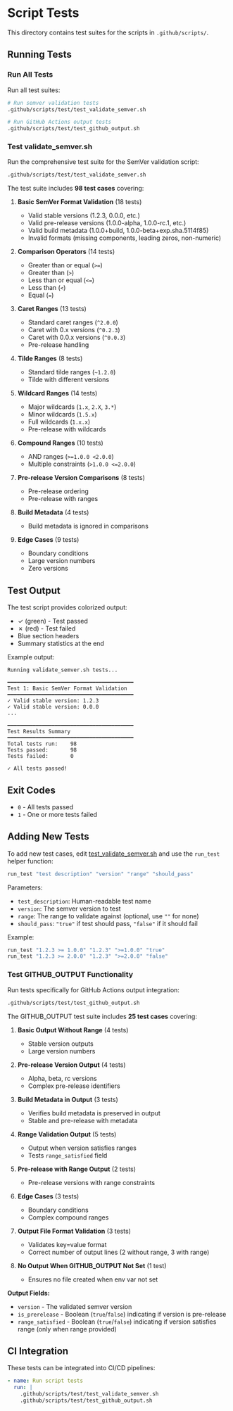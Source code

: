 # Script Tests

This directory contains test suites for the scripts in `.github/scripts/`.

## Running Tests

### Run All Tests

Run all test suites:

```bash
# Run semver validation tests
.github/scripts/test/test_validate_semver.sh

# Run GitHub Actions output tests
.github/scripts/test/test_github_output.sh
```

### Test validate_semver.sh

Run the comprehensive test suite for the SemVer validation script:

```bash
.github/scripts/test/test_validate_semver.sh
```

The test suite includes **98 test cases** covering:

1. **Basic SemVer Format Validation** (18 tests)
   - Valid stable versions (1.2.3, 0.0.0, etc.)
   - Valid pre-release versions (1.0.0-alpha, 1.0.0-rc.1, etc.)
   - Valid build metadata (1.0.0+build, 1.0.0-beta+exp.sha.5114f85)
   - Invalid formats (missing components, leading zeros, non-numeric)

2. **Comparison Operators** (14 tests)
   - Greater than or equal (`>=`)
   - Greater than (`>`)
   - Less than or equal (`<=`)
   - Less than (`<`)
   - Equal (`=`)

3. **Caret Ranges** (13 tests)
   - Standard caret ranges (`^2.0.0`)
   - Caret with 0.x versions (`^0.2.3`)
   - Caret with 0.0.x versions (`^0.0.3`)
   - Pre-release handling

4. **Tilde Ranges** (8 tests)
   - Standard tilde ranges (`~1.2.0`)
   - Tilde with different versions

5. **Wildcard Ranges** (14 tests)
   - Major wildcards (`1.x`, `2.X`, `3.*`)
   - Minor wildcards (`1.5.x`)
   - Full wildcards (`1.x.x`)
   - Pre-release with wildcards

6. **Compound Ranges** (10 tests)
   - AND ranges (`>=1.0.0 <2.0.0`)
   - Multiple constraints (`>1.0.0 <=2.0.0`)

7. **Pre-release Version Comparisons** (8 tests)
   - Pre-release ordering
   - Pre-release with ranges

8. **Build Metadata** (4 tests)
   - Build metadata is ignored in comparisons

9. **Edge Cases** (9 tests)
   - Boundary conditions
   - Large version numbers
   - Zero versions

## Test Output

The test script provides colorized output:

- ✓ (green) - Test passed
- ✗ (red) - Test failed
- Blue section headers
- Summary statistics at the end

Example output:

```text
Running validate_semver.sh tests...

━━━━━━━━━━━━━━━━━━━━━━━━━━━━━━━━━━━━━━━━
Test 1: Basic SemVer Format Validation
━━━━━━━━━━━━━━━━━━━━━━━━━━━━━━━━━━━━━━━━
✓ Valid stable version: 1.2.3
✓ Valid stable version: 0.0.0
...

━━━━━━━━━━━━━━━━━━━━━━━━━━━━━━━━━━━━━━━━
Test Results Summary
━━━━━━━━━━━━━━━━━━━━━━━━━━━━━━━━━━━━━━━━
Total tests run:    98
Tests passed:       98
Tests failed:       0

✓ All tests passed!
```

## Exit Codes

- `0` - All tests passed
- `1` - One or more tests failed

## Adding New Tests

To add new test cases, edit [test_validate_semver.sh](test_validate_semver.sh) and use the `run_test` helper function:

```bash
run_test "test description" "version" "range" "should_pass"
```

Parameters:

- `test_description`: Human-readable test name
- `version`: The semver version to test
- `range`: The range to validate against (optional, use `""` for none)
- `should_pass`: `"true"` if test should pass, `"false"` if it should fail

Example:

```bash
run_test "1.2.3 >= 1.0.0" "1.2.3" ">=1.0.0" "true"
run_test "1.2.3 >= 2.0.0" "1.2.3" ">=2.0.0" "false"
```

### Test GITHUB_OUTPUT Functionality

Run tests specifically for GitHub Actions output integration:

```bash
.github/scripts/test/test_github_output.sh
```

The GITHUB_OUTPUT test suite includes **25 test cases** covering:

1. **Basic Output Without Range** (4 tests)
   - Stable version outputs
   - Large version numbers

2. **Pre-release Version Output** (4 tests)
   - Alpha, beta, rc versions
   - Complex pre-release identifiers

3. **Build Metadata in Output** (3 tests)
   - Verifies build metadata is preserved in output
   - Stable and pre-release with metadata

4. **Range Validation Output** (5 tests)
   - Output when version satisfies ranges
   - Tests `range_satisfied` field

5. **Pre-release with Range Output** (2 tests)
   - Pre-release versions with range constraints

6. **Edge Cases** (3 tests)
   - Boundary conditions
   - Complex compound ranges

7. **Output File Format Validation** (3 tests)
   - Validates key=value format
   - Correct number of output lines (2 without range, 3 with range)

8. **No Output When GITHUB_OUTPUT Not Set** (1 test)
   - Ensures no file created when env var not set

**Output Fields:**

- `version` - The validated semver version
- `is_prerelease` - Boolean (`true`/`false`) indicating if version is pre-release
- `range_satisfied` - Boolean (`true`/`false`) indicating if version satisfies range (only when range provided)

## CI Integration

These tests can be integrated into CI/CD pipelines:

```yaml
- name: Run script tests
  run: |
    .github/scripts/test/test_validate_semver.sh
    .github/scripts/test/test_github_output.sh
```
